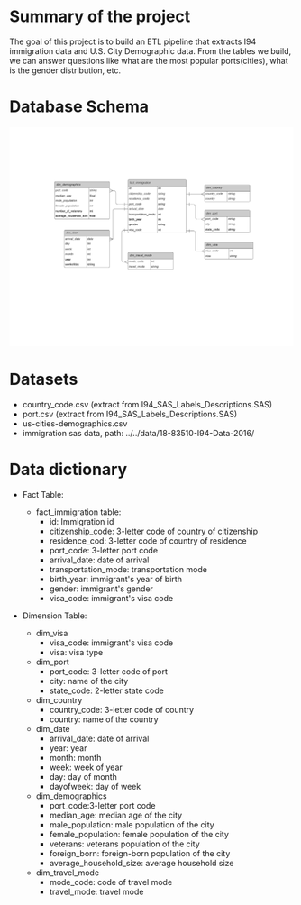 # Summary of the project
The goal of this project is to build an ETL pipeline that extracts I94 immigration data and U.S. City Demographic data. From the tables we build, we can answer questions like what are the most popular ports(cities), what is the gender distribution, etc.

# Database Schema
![image info](capstone.png)

# Datasets
- country_code.csv (extract from I94_SAS_Labels_Descriptions.SAS)
- port.csv (extract from I94_SAS_Labels_Descriptions.SAS)
- us-cities-demographics.csv
- immigration sas data, path: ../../data/18-83510-I94-Data-2016/


# Data dictionary 

- Fact Table:
    - fact_immigration table:
        - id: Immigration id 
        - citizenship_code: 3-letter code of country of citizenship
        - residence_cod: 3-letter code of country of residence
        - port_code: 3-letter port code
        - arrival_date: date of arrival
        - transportation_mode: transportation mode
        - birth_year: immigrant's year of birth
        - gender: immigrant's gender
        - visa_code: immigrant's visa code

- Dimension Table:
    - dim_visa 
        - visa_code: immigrant's visa code
        - visa: visa type
    - dim_port
        - port_code: 3-letter code of port
        - city: name of the city
        - state_code: 2-letter state code    
    - dim_country
        - country_code: 3-letter code of country
        - country: name of the country 
    - dim_date
        - arrival_date: date of arrival
        - year: year 
        - month: month
        - week: week of year
        - day: day of month
        - dayofweek: day of week
    - dim_demographics
        - port_code:3-letter port code
        - median_age: median age of the city
        - male_population: male population of the city
        - female_population: female population of the city
        - veterans: veterans population of the city
        - foreign_born: foreign-born population of the city
        - average_household_size: average household size       
    - dim_travel_mode
        - mode_code: code of travel mode
        - travel_mode: travel mode
